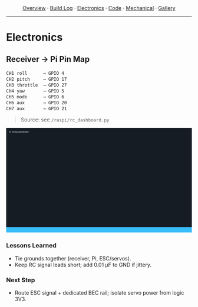 
<div align="center">
  <a href="{{ '/' | relative_url }}">Overview</a> ·
  <a href="{{ '/build-log.html' | relative_url }}">Build&nbsp;Log</a> ·
  <a href="{{ '/electronics.html' | relative_url }}">Electronics</a> ·
  <a href="{{ '/code.html' | relative_url }}">Code</a> ·
  <a href="{{ '/mechanical.html' | relative_url }}">Mechanical</a> ·
  <a href="{{ '/gallery.html' | relative_url }}">Gallery</a>
</div>

---

# Electronics

## Receiver → Pi Pin Map
```
CH1 roll      → GPIO 4
CH2 pitch     → GPIO 17
CH3 throttle  → GPIO 27
CH4 yaw       → GPIO 5
CH5 mode      → GPIO 6
CH6 aux       → GPIO 20
CH7 aux       → GPIO 21
```
> Source: see `/raspi/rc_dashboard.py`

![RX Wiring](assets/images/rx-wiring-placeholder.jpg)

### Lessons Learned
- Tie grounds together (receiver, Pi, ESC/servos).
- Keep RC signal leads short; add 0.01 µF to GND if jittery.

### Next Step
- Route ESC signal + dedicated BEC rail; isolate servo power from logic 3V3.
